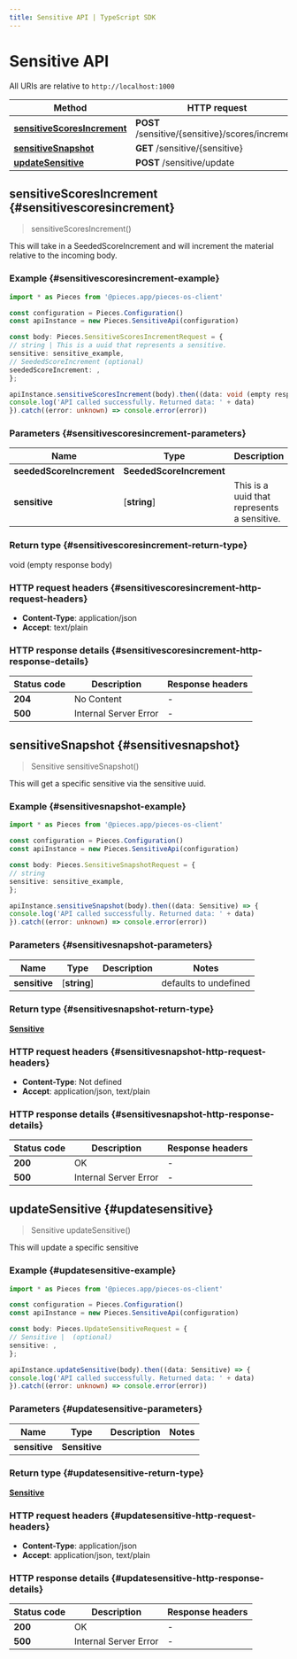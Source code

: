 ```yaml
---
title: Sensitive API | TypeScript SDK
---
```


# Sensitive API

All URIs are relative to `http://localhost:1000`

Method | HTTP request | Description
------------- | ------------- | -------------
[**sensitiveScoresIncrement**](SensitiveApi#sensitivescoresincrement) | **POST** /sensitive/\{sensitive\}/scores/increment | \'/sensitive/\{sensitive\}/scores/increment\' [POST]
[**sensitiveSnapshot**](SensitiveApi#sensitivesnapshot) | **GET** /sensitive/\{sensitive\} | /sensitive/\{sensitive\} [GET]
[**updateSensitive**](SensitiveApi#updatesensitive) | **POST** /sensitive/update | /sensitive/update [POST]


## **sensitiveScoresIncrement** {#sensitivescoresincrement}
> sensitiveScoresIncrement()

This will take in a SeededScoreIncrement and will increment the material relative to the incoming body.

### Example {#sensitivescoresincrement-example}

```typescript
import * as Pieces from '@pieces.app/pieces-os-client'

const configuration = Pieces.Configuration()
const apiInstance = new Pieces.SensitiveApi(configuration)

const body: Pieces.SensitiveScoresIncrementRequest = {
// string | This is a uuid that represents a sensitive.
sensitive: sensitive_example,
// SeededScoreIncrement (optional)
seededScoreIncrement: ,
};

apiInstance.sensitiveScoresIncrement(body).then((data: void (empty response body)) => {
console.log('API called successfully. Returned data: ' + data)
}).catch((error: unknown) => console.error(error))
```

### Parameters {#sensitivescoresincrement-parameters}


Name | Type | Description  | Notes
------------- | ------------- | ------------- | -------------
 **seededScoreIncrement** | **SeededScoreIncrement**|  |
 **sensitive** | [**string**] | This is a uuid that represents a sensitive. | defaults to undefined


### Return type {#sensitivescoresincrement-return-type}

void (empty response body)

### HTTP request headers {#sensitivescoresincrement-http-request-headers}

- **Content-Type**: application/json
- **Accept**: text/plain


### HTTP response details {#sensitivescoresincrement-http-response-details}
| Status code | Description | Response headers
|-------------|-------------|------------------
**204** | No Content |  -  |
**500** | Internal Server Error |  -  |

## **sensitiveSnapshot** {#sensitivesnapshot}
> Sensitive sensitiveSnapshot()

This will get a specific sensitive via the sensitive uuid.

### Example {#sensitivesnapshot-example}

```typescript
import * as Pieces from '@pieces.app/pieces-os-client'

const configuration = Pieces.Configuration()
const apiInstance = new Pieces.SensitiveApi(configuration)

const body: Pieces.SensitiveSnapshotRequest = {
// string
sensitive: sensitive_example,
};

apiInstance.sensitiveSnapshot(body).then((data: Sensitive) => {
console.log('API called successfully. Returned data: ' + data)
}).catch((error: unknown) => console.error(error))
```

### Parameters {#sensitivesnapshot-parameters}


Name | Type | Description  | Notes
------------- | ------------- | ------------- | -------------
 **sensitive** | [**string**] |  | defaults to undefined


### Return type {#sensitivesnapshot-return-type}

[**Sensitive**](../models/Sensitive)

### HTTP request headers {#sensitivesnapshot-http-request-headers}

- **Content-Type**: Not defined
- **Accept**: application/json, text/plain


### HTTP response details {#sensitivesnapshot-http-response-details}
| Status code | Description | Response headers
|-------------|-------------|------------------
**200** | OK |  -  |
**500** | Internal Server Error |  -  |

## **updateSensitive** {#updatesensitive}
> Sensitive updateSensitive()

This will update a specific sensitive

### Example {#updatesensitive-example}

```typescript
import * as Pieces from '@pieces.app/pieces-os-client'

const configuration = Pieces.Configuration()
const apiInstance = new Pieces.SensitiveApi(configuration)

const body: Pieces.UpdateSensitiveRequest = {
// Sensitive |  (optional)
sensitive: ,
};

apiInstance.updateSensitive(body).then((data: Sensitive) => {
console.log('API called successfully. Returned data: ' + data)
}).catch((error: unknown) => console.error(error))
```

### Parameters {#updatesensitive-parameters}


Name | Type | Description  | Notes
------------- | ------------- | ------------- | -------------
 **sensitive** | **Sensitive**|  |


### Return type {#updatesensitive-return-type}

[**Sensitive**](../models/Sensitive)

### HTTP request headers {#updatesensitive-http-request-headers}

- **Content-Type**: application/json
- **Accept**: application/json, text/plain


### HTTP response details {#updatesensitive-http-response-details}
| Status code | Description | Response headers
|-------------|-------------|------------------
**200** | OK |  -  |
**500** | Internal Server Error |  -  |


